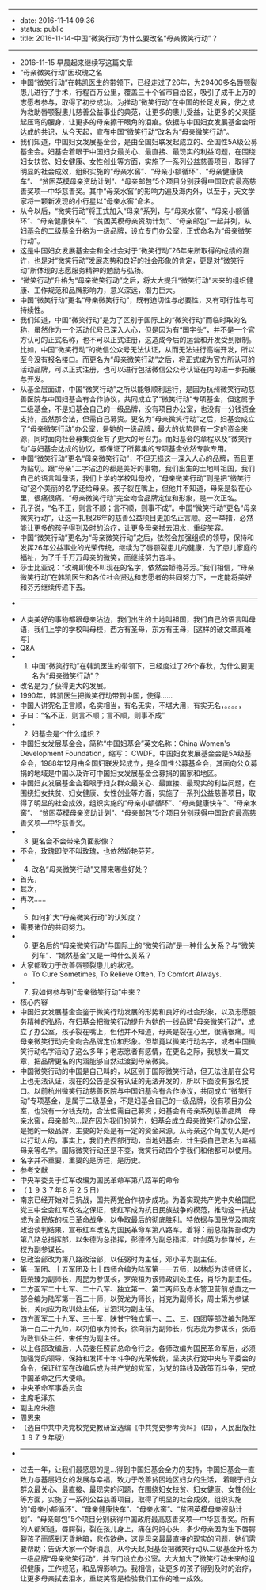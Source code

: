 - --
- date: 2016-11-14 09:36
- status: public
- title: 2016-11-14-中国“微笑行动”为什么要改名“母亲微笑行动”？
- --
- 2016-11-15 早晨起来继续写这篇文章
- “母亲微笑行动”因玫瑰之名
- 中国“微笑行动”在韩凯医生的带领下，已经走过了26年，为29400多名唇颚裂患儿进行了手术，行程百万公里，覆盖三十个省市自治区，吸引了成千上万的志愿者参与，取得了初步成功。为推动“微笑行动”在中国的长足发展，使之成为救助唇颚裂患儿慈善公益事业的典范，让更多的患儿受益，让更多的父亲挺起压弯的腰身，让更多的母亲擦干眼角的泪痕。依据与中国妇女发展基金会所达成的共识，从今天起，宣布中国“微笑行动”改名为“母亲微笑行动”。
- 我们知道，中国妇女发展基金会，是由全国妇联发起成立的、全国性5A级公募基金会。妇基会着眼于中国妇女最关心、最直接、最现实的利益问题，在围绕妇女扶贫、妇女健康、女性创业等方面，实施了一系列公益慈善项目，取得了明显的社会成效，组织实施的“母亲水窖”、“母亲小额循环”、“母亲健康快车”、 “贫困英模母亲资助计划”、“母亲邮包”5个项目分别获得中国政府最高慈善奖项—中华慈善奖。其中“母亲水窖”的影响力遍及海内外，以至于，天文学家将一颗新发现的小行星以“母亲水窖”命名。
- 从今以后，“微笑行动”将正式加入“母亲”系列，与“母亲水窖”、“母亲小额循环”、“母亲健康快车”、 “贫困英模母亲资助计划”、“母亲邮包”一起并列，从妇基会的二级基金升格为一级品牌，设立专门办公室，正式命名为“母亲微笑行动”。
- 这是中国妇女发展基金会和全社会对于“微笑行动”26年来所取得的成绩的嘉许，也是对“微笑行动”发展态势和良好的社会形象的肯定，更是对“微笑行动”所体现的志愿服务精神的勉励与弘扬。
- “微笑行动”升格为“母亲微笑行动”之后，将大大提升“微笑行动”未来的组织健康、工作规范和品牌影响力，意义深远，潜力巨大。
- 中国“微笑行动”更名“母亲微笑行动”，既有迫切性与必要性，又有可行性与可持续性。
- 我们知道，中国“微笑行动”是为了区别于国际上的“微笑行动”而临时取的名称，虽然作为一个活动代号已深入人心，但是因为有“国字头”，并不是一个官方认可的正式名称，也不可以正式注册，这造成今后的运营和开发受到限制。比如，中国“微笑行动”的微信公众号无法认证，从而无法进行高端开发，所以至今没有报名接口。而更名为“母亲微笑行动”之后，将正式成为官方所认可的活动品牌，可以正式注册，也可以进行包括微信公众号认证在内的进一步拓展与开发。
- 从基金层面讲，中国“微笑行动”之所以能够顺利运行，是因为杭州微笑行动慈善医院与中国妇基会有合作协议，共同成立了“微笑行动”专项基金，但这属于二级基金，不是妇基会自己的一级品牌，没有项目办公室，也没有一分钱资金支持，虽然那合法，但需自己募资。更名为“母亲微笑行动”之后，妇基会成立了“母亲微笑行动”办公室，是她的一级品牌，最大的优势是有一定的资金来源，同时面向社会募集资金有了更大的号召力。而妇基会的章程以及“微笑行动”与妇基会达成的协议，都保证了所募集的专项基金依然专款专用。
- 中国“微笑行动”更名“母亲微笑行动”，不但无损这一深入人心的品牌，而且更为贴切。跟“母亲”二字沾边的都是美好的事物，我们出生的土地叫祖国，我们自己的语言叫母语，我们上学的学校叫母校，“母亲微笑行动”则是把“微笑行动”这个美丽的名字还给母亲。孩子裂在嘴上，但他并不知道，母亲是裂在心里，很痛很痛。“母亲微笑行动”完全吻合品牌定位和形象，是一次正名。
- 孔子说，“名不正，则言不顺；言不顺，则事不成”。中国“微笑行动”更名“母亲微笑行动”，让这一扎根26年的慈善公益项目更加名正言顺。这一举措，必然能让更多的孩子得到及时的治疗，让更多母亲拭去泪水，重绽笑容。
- 中国“微笑行动”更名为“母亲微笑行动”之后，依然会加强组织的领导，保持和发挥26年公益事业的光荣传统，继续为了唇颚裂患儿的健康，为了患儿家庭的福祉，为了千千万万母亲的微笑，而继续努力奋斗。
- 莎士比亚说：“玫瑰即使不叫现在的名字，依然会娇艳芬芳。”我们相信，“母亲微笑行动”在韩凯医生和各位社会贤达和志愿者的共同努力下，一定能将美好和芬芳继续传递下去。
- ***
- 人类美好的事物都跟母亲沾边，我们出生的土地叫祖国，我们自己的语言叫母语，我们上学的学校叫母校，西方有圣母，东方有王母，[这样的破文章真难写]
- Q&A
- 1. 中国“微笑行动”在韩凯医生的带领下，已经度过了26个春秋，为什么要更名为“母亲微笑行动”？
- 改名是为了获得更大的发展。
- 1990年，韩凯医生把微笑行动带到中国，使得……
- 中国人讲究名正言顺，名实相当，有名无实，不堪大用，有实无名，。。。。，
- 子曰：“名不正，则言不顺；言不顺，则事不成”
- 2. 妇基会是个什么组织？
- 中国妇女发展基金会，简称“中国妇基会”英文名称：China Women's Development Foundation，缩写： CWDF。中国妇女发展基金会是5A级基金会，1988年12月由全国妇联发起成立，是全国性公募基金会，其面向公众募捐的地域是中国以及许可中国妇女发展基金会募捐的国家和地区。
- 中国妇女发展基金会着眼于妇女群众最关心、最直接、最现实的利益问题，在围绕妇女扶贫、妇女健康、女性创业等方面，实施了一系列公益慈善项目，取得了明显的社会成效，组织实施的“母亲小额循环”、“母亲健康快车”、“母亲水窖”、 “贫困英模母亲资助计划”、“母亲邮包”5个项目分别获得中国政府最高慈善奖项—中华慈善奖。
- 3. 更名会不会带来负面影像？
- 不会，玫瑰即使不叫玫瑰，也依然娇艳芬芳。
- 4. 改名“母亲微笑行动”又带来哪些好处？
- 首先，
- 其次，
- 再次……
- 5. 如何扩大“母亲微笑行动”的认知度？
- 需要诸位的共同努力。
- 6. 更名后的“母亲微笑行动”与国际上的“微笑行动”是一种什么关系？与“微笑列车”、“嫣然基金”又是一种什么关系？
- 大家都致力于改善唇颚裂患儿的状况。
    - To Cure Sometimes, To Relieve Often, To Comfort Always.
- 7. 我如何参与到“母亲微笑行动”中来？
- 核心内容
- 中国妇女发展基金会鉴于微笑行动发展的形势和良好的社会形象，以及志愿服务精神的弘扬，在妇基会把微笑行动提升为她的一线品牌“母亲微笑行动”，成立了办公室，孩子裂在嘴上，但他并不知道，母亲是裂在心里，很痛很痛。叫母亲微笑行动完全吻合品牌定位和形象。但毕竟以微笑行动名字，或者中国微笑行动名字活动了这么多年；老志愿者有感情，在更名之际，我想发一篇文章，把品牌更名的内涵能够自然过渡到母亲微笑。
- 中国微笑行动的中国是自己叫的，以区别于国际微笑行动，但无法注册在公号上也无法认证，现在的公告是没有认证的无法开发的，所以下面没有报名接口。以前杭州微笑行动慈善医院与中国妇基会有合作协议，共同成立“微笑行动”专项基金，是属于二级基金，不是妇基会自己的一级品牌，没有项目办公室，也没有一分钱支助，合法但需自己募资；妇基会有母亲系列慈善品牌：母亲水窖，母亲邮包…现在因为我们的努力，妇基会成立母亲微笑行动办公室，是她的一级品牌，主要的好处是有一定的资金来源。从母亲这个角度切入是可以打动人的，事实上，我们去西部行动，当地妇基会，计生委自己取名为幸福母亲等名字。国际微笑行动还是不变，微笑行动四个字我们和他都可以使用。
- 名字并不重要，重要的是历程，是历史。
- 参考文献
- 中央军委关于红军改编为国民革命军第八路军的命令
- （１９３７年８月２５日）
- 南京已经开始对日抗战，国共两党合作初步成功。为着实现共产党中央给国民党三中全会红军改名之保证，使红军成为抗日民族战争的模范，推动这一抗战成为全民族的抗日革命战争，以争取最后的彻底胜利。特依据与国民党及南京政治谈判结果，宣布红军改名为国民革命军第八路军。着将：前总指挥部改为第八路总指挥部，以朱德为总指挥，彭德怀为副总指挥，叶剑英为参谋长，左权为副参谋长。
- 总政治部改为第八路政治部，以任弼时为主任，邓小平为副主任。
- 第一军团、十五军团及七十四师合编为陆军第一一五师，以林彪为该师师长，聂荣臻为副师长，周昆为参谋长，罗荣桓为该师政训处主任，肖华为副主任。
- 二方面军二十七军、二十八军、独立第一、第二两师及赤水警卫营前总直之一部合编为陆军第一百二十师，以贺龙为师长，肖克为副师长，周士第为参谋长，关向应为政训处主任，甘泗淇为副主任。
- 四方面军二十九军、三十军，陕甘宁独立第一、二、三、四团等部改编为陆军第一百二十九师，以刘伯承为师长，徐向前为副师长，倪志亮为参谋长，张浩为政训处主任，宋任穷为副主任。
- 以上各部改编后，人员委任照前总命令行之。各师改编为国民革命军后，必须加强党的领导，保持和发挥十年斗争的光荣传统，坚决执行党中央与军委会的命令，保证红军在改编后成为共产党的党军，为党的路线及政策而斗争，完成中国革命之伟大使命。
- 中央革命军事委员会    
- 主席毛泽东   
- 副主席朱德   
- 周恩来   
- （选自中共中央党校党史教研室选编《中共党史参考资料》（四），人民出版社１９７９年版）
- ***
- 过去一年，让我们最感恩的是…得到中国妇基会全力的支持，中国妇基会一直致力与基层妇女的发展与幸福，致力于改善贫困地区妇女的生活，  着眼于妇女群众最关心、最直接、最现实的问题，在围绕妇女扶贫、妇女健康、女性创业等方面，实施了一系列公益慈善项目，取得了明显的社会成效，组织实施的“母亲小额循环”、“母亲健康快车”、“母亲水窖”、“贫困英模母亲资助计划”、“母亲邮包”5个项目分别获得中国政府最高慈善奖项—中华慈善奖。所有的人都知道，唇腭裂，裂在孩儿身上，痛在妈妈心头，多少母亲因为生下唇腭裂孩子而感到天昏地暗，悲伤欲绝，这是母亲最最直接的现实的问题，她们需要帮助；告诉大家一个好消息，从今天起,妇基会把微笑行动从二级基金升格为一级品牌“母亲微笑行动”，并专门设立办公室。大大加大了微笑行动未来的组织健康，工作规范，和品牌影响力。我相信，让更多的孩子得到及时的治疗，让更多母亲拭去泪水，重绽笑容是检验我们工作的唯一成效。
